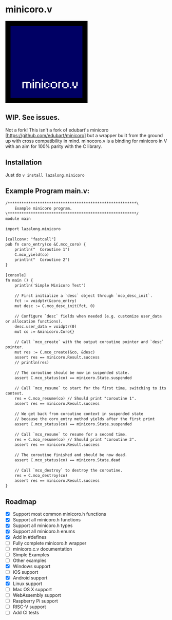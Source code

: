 # minicoro.v
![minicoro.v icon](icon.png)

## WIP. See issues.


Not a fork! This isn't a fork of edubart's minicoro [https://github.com/edubart/minicoro] but a wrapper built from the ground up with cross compatibility in mind.
minocoro.v is a binding for minicoro in V with an aim for 100% parity with the C library.


## Installation
Just do `v install lazalong.minicoro`
## Example Program main.v:
```
/********************************************************\
	Example minicoro program.
\********************************************************/
module main

import lazalong.minicoro

[callconv: "fastcall"]
pub fn coro_entry(co &C.mco_coro) {
	println("  Coroutine 1")
	C.mco_yield(co)
	println("  Coroutine 2")
}

[console]
fn main () {
	println('Simple Minicoro Test')

	// First initialize a `desc` object through `mco_desc_init`.
	fct := voidptr(&coro_entry)
	mut desc := C.mco_desc_init(fct, 0)

	// Configure `desc` fields when needed (e.g. customize user_data or allocation functions).
	desc.user_data = voidptr(0)
	mut co := &minicoro.Coro{}

	// Call `mco_create` with the output coroutine pointer and `desc` pointer.
	mut res := C.mco_create(&co, &desc)
	assert res == minicoro.Result.success
	// println(res)

	// The coroutine should be now in suspended state.
	assert C.mco_status(co) == minicoro.State.suspended

	// Call `mco_resume` to start for the first time, switching to its context.
	res = C.mco_resume(co) // Should print "coroutine 1".
	assert res == minicoro.Result.success

	// We get back from coroutine context in suspended state
	// because the coro_entry method yields after the first print
	assert C.mco_status(co) == minicoro.State.suspended

	// Call `mco_resume` to resume for a second time.
	res = C.mco_resume(co) // Should print "coroutine 2".
	assert res == minicoro.Result.success

	// The coroutine finished and should be now dead.
	assert C.mco_status(co) == minicoro.State.dead

	// Call `mco_destroy` to destroy the coroutine.
	res = C.mco_destroy(co)
	assert res == minicoro.Result.success
}

```
## Roadmap
- [x] Support most common minicoro.h functions
- [x] Support all minicoro.h functions
- [x] Support all minicoro.h types
- [x] Support all minicoro.h enums
- [x] Add in #defines
- [ ] Fully complete minicoro.h wrapper
- [ ] minicoro.c.v documentation
- [ ] Simple Examples
- [ ] Other examples
- [x] Windows support
- [ ] iOS support
- [x] Android support
- [x] Linux support
- [ ] Mac OS X support
- [ ] WebAssembly support
- [ ] Raspberry Pi support
- [ ] RISC-V support
- [ ] Add CI tests
